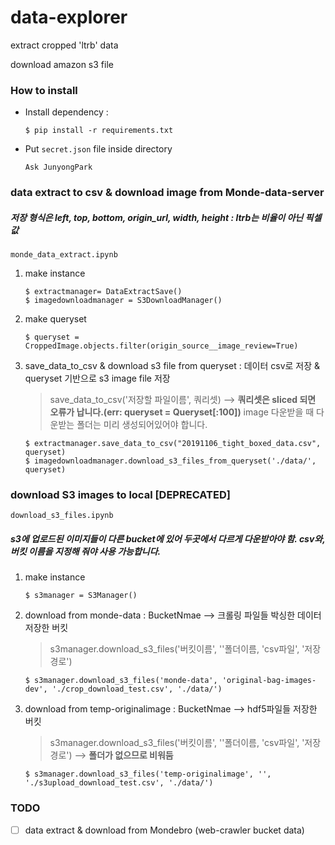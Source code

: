 # data-explorer #

extract cropped 'ltrb' data

download amazon s3 file

### How to install ###

- Install dependency :

    ```
    $ pip install -r requirements.txt
    ```

- Put `secret.json` file inside directory

    ```
    Ask JunyongPark
    ```
   
### data extract to csv & download image from Monde-data-server

##### 저장 형식은 left, top, bottom, origin_url, width, height : ltrb는 비율이 아닌 픽셀값 #####

```monde_data_extract.ipynb```
    
1. make instance
    ```
    $ extractmanager= DataExtractSave()
    $ imagedownloadmanager = S3DownloadManager()
    ```
2. make queryset
    ```
    $ queryset = CroppedImage.objects.filter(origin_source__image_review=True)
    ```
 
3. save_data_to_csv & download s3 file from queryset : 데이터 csv로 저장 & queryset 기반으로 s3 image file 저장
    > save_data_to_csv('저장할 파일이름', 쿼리셋) --> **쿼리셋은 sliced 되면 오류가 납니다.(err: queryset = Queryset[:100])**
    > image 다운받을 때 다운받는 폴더는 미리 생성되어있어야 합니다. 
    ```    
    $ extractmanager.save_data_to_csv("20191106_tight_boxed_data.csv", queryset)
    $ imagedownloadmanager.download_s3_files_from_queryset('./data/', queryset)
    ```


### download S3 images to local [DEPRECATED] ###

```download_s3_files.ipynb```

##### s3에 업로드된 이미지들이 다른 bucket에 있어 두곳에서 다르게 다운받아야 함. csv와, 버킷 이름을 지정해 줘야 사용 가능합니다.


1. make instance
    ```
    $ s3manager = S3Manager()
    ```
    
2. download from monde-data : BucketNmae --> 크롤링 파일들 박싱한 데이터 저장한 버킷
    > s3manager.download_s3_files('버킷이름', ''폴더이름, 'csv파일', '저장경로')
    ```
    $ s3manager.download_s3_files('monde-data', 'original-bag-images-dev', './crop_download_test.csv', './data/')
    ```
    
3. download from temp-originalimage : BucketNmae --> hdf5파일들 저장한 버킷
    > s3manager.download_s3_files('버킷이름', ''폴더이름, 'csv파일', '저장경로') --> **폴더가 없으므로 비워둠**
    ```
    $ s3manager.download_s3_files('temp-originalimage', '', './s3upload_download_test.csv', './data/')
    ```

### TODO ###
- [ ] data extract & download from Mondebro (web-crawler bucket data)
